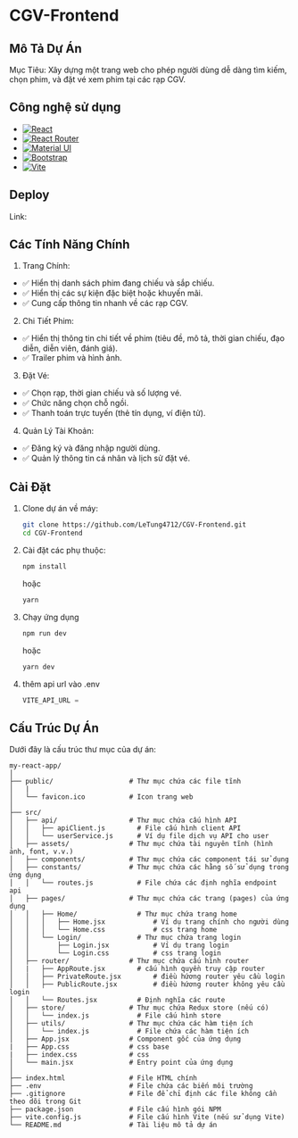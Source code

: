 # CGV-Frontend

## Mô Tả Dự Án
Mục Tiêu: Xây dựng một trang web cho phép người dùng dễ dàng tìm kiếm, chọn phim, và đặt vé xem phim tại các rạp CGV.

## Công nghệ sử dụng

* [![React][React.js]][React-url]
* [![React Router][React-Router]][React-Router-url]
* [![Material UI][Material-UI]][Material-url]
* [![Bootstrap][Bootstrap.com]][Bootstrap-url]
* [![Vite][Vite]][Vite-url]

## Deploy
Link:

## Các Tính Năng Chính
1. Trang Chính:
- ✅ Hiển thị danh sách phim đang chiếu và sắp chiếu.
- ✅ Hiển thị các sự kiện đặc biệt hoặc khuyến mãi.
- ✅ Cung cấp thông tin nhanh về các rạp CGV.
2. Chi Tiết Phim:
- ✅ Hiển thị thông tin chi tiết về phim (tiêu đề, mô tả, thời gian chiếu, đạo diễn, diễn viên, đánh giá).
- ✅ Trailer phim và hình ảnh.
3. Đặt Vé:
- ✅ Chọn rạp, thời gian chiếu và số lượng vé.
- ✅ Chức năng chọn chỗ ngồi.
- ✅ Thanh toán trực tuyến (thẻ tín dụng, ví điện tử).
4. Quản Lý Tài Khoản:
- ✅ Đăng ký và đăng nhập người dùng.
- ✅ Quản lý thông tin cá nhân và lịch sử đặt vé.

## Cài Đặt

1. Clone dự án về máy:

   ```sh
   git clone https://github.com/LeTung4712/CGV-Frontend.git
   cd CGV-Frontend
   ```
2. Cài đặt các phụ thuộc:
    ```sh
    npm install
    ```
    hoặc
    ```sh
    yarn
    ```
3. Chạy ứng dụng 
    ```sh
    npm run dev
    ```
    hoặc

    ```sh
    yarn dev
    ```

4. thêm api url vào .env
    ```js
    VITE_API_URL = 
    ```
## Cấu Trúc Dự Án

Dưới đây là cấu trúc thư mục của dự án:

```
my-react-app/
│
├── public/                   # Thư mục chứa các file tĩnh
│   |
│   └── favicon.ico           # Icon trang web
│
├── src/
│   ├── api/                  # Thư mục chứa cấu hình API
│   │   ├── apiClient.js        # File cấu hình client API
│   │   └── userService.js      # Ví dụ file dịch vụ API cho user                      
│   ├── assets/               # Thư mục chứa tài nguyên tĩnh (hình ảnh, font, v.v.)
│   ├── components/           # Thư mục chứa các component tái sử dụng
│   ├── constants/            # Thư mục chứa các hằng số sử dụng trong ứng dụng
│   │   └── routes.js           # File chứa các định nghĩa endpoint api
│   ├── pages/                # Thư mục chứa các trang (pages) của ứng dụng
│   │   ├── Home/               # Thư mục chứa trang home 
│   │   │   ├── Home.jsx            # Ví dụ trang chính cho người dùng
│   │   │   └── Home.css            # css trang home
│   │   └── Login/              # Thư mục chứa trang login
│   │       ├── Login.jsx           # Ví dụ trang login
│   │       └── Login.css           # css trang login
│   ├── router/               # Thư mục chứa cấu hình router
│   |   ├── AppRoute.jsx        # cấu hình quyền truy cập router
│   │   ├── PrivateRoute.jsx        # điều hứơng router yêu cầu login
│   │   ├── PublicRoute.jsx         # điều hứơng router không yêu cầu login
│   │   └── Routes.jsx          # Định nghĩa các route
│   ├── store/                # Thư mục chứa Redux store (nếu có)
│   │   └── index.js            # File cấu hình store
│   ├── utils/                # Thư mục chứa các hàm tiện ích
│   │   └── index.js            # File chứa các hàm tiện ích
│   ├── App.jsx               # Component gốc của ứng dụng
|   ├── App.css               # css base
|   ├── index.css             # css
│   └── main.jsx              # Entry point của ứng dụng
│
├── index.html                # File HTML chính
├── .env                      # File chứa các biến môi trường
├── .gitignore                # File để chỉ định các file không cần theo dõi trong Git
├── package.json              # File cấu hình gói NPM
├── vite.config.js            # File cấu hình Vite (nếu sử dụng Vite)
└── README.md                 # Tài liệu mô tả dự án

```

<!-- MARKDOWN LINKS & IMAGES -->

[React.js]: https://img.shields.io/badge/React-20232A?style=for-the-badge&logo=react&logoColor=61DAFB
[React-url]: https://reactjs.org/
[Material-UI]: https://img.shields.io/badge/Material--UI-0081CB?style=for-the-badge&logo=material-ui&logoColor=white
[Material-url]: https://mui.com/
[React-Router]: https://img.shields.io/badge/React-Router-007BFF?style=for-the-badge&logo=react-router&logoColor=white
[React-Router-url]: https://reactrouter.com/
[Vite]: https://img.shields.io/badge/Vite-646CFF?style=for-the-badge&logo=vite&logoColor=white
[Vite-url]: https://vitejs.dev/
[Bootstrap.com]: https://img.shields.io/badge/Bootstrap-563D7C?style=for-the-badge&logo=bootstrap&logoColor=white
[Bootstrap-url]: https://getbootstrap.com/
